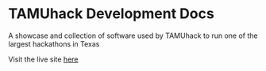# TAMUhack Development Docs

A showcase and collection of software used by TAMUhack to run one of the largest hackathons in Texas

Visit the live site [here](https://dev.tamuhack.org)
